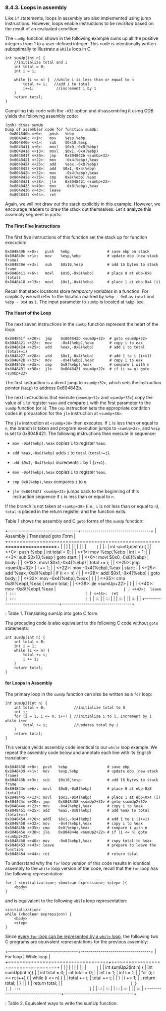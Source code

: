 ### 8.4.3. Loops in assembly 

Like `if` statements, loops in assembly are also implemented using jump
instructions. However, loops enable instructions to be *revisited* based
on the result of an evaluated condition.


The `sumUp` function shown in the following example sums up all the
positive integers from 1 to a user-defined integer. This code is
intentionally written suboptimally to illustrate a `while` loop in C.




```
int sumUp(int n) {
    //initialize total and i
    int total = 0;
    int i = 1;

    while (i <= n) {  //while i is less than or equal to n
        total += i;   //add i to total
        i+=1;          //increment i by 1
    }
    return total;
}
```


Compiling this code with the `-m32` option and disassembling it using
GDB yields the following assembly code:




    (gdb) disas sumUp
    Dump of assembler code for function sumUp:
      0x804840b <+0>:   push   %ebp
      0x804840c <+1>:   mov    %esp,%ebp
      0x804840e <+3>:   sub    $0x10,%esp
      0x8048411 <+6>:   movl   $0x0,-0x8(%ebp)
      0x8048418 <+13>:  movl   $0x1,-0x4(%ebp)
      0x804841f <+20>:  jmp    0x804842b <sumUp+32>
      0x8048421 <+22>:  mov    -0x4(%ebp),%eax
      0x8048424 <+25>:  add    %eax,-0x8(%ebp)
      0x8048427 <+28>:  add   $0x1,-0x4(%ebp)
      0x804842b <+32>:  mov    -0x4(%ebp),%eax
      0x804842e <+35>:  cmp    0x8(%ebp),%eax
      0x8048431 <+38>:  jle    0x8048421 <sumUp+22>
      0x8048433 <+40>:  mov    -0x8(%ebp),%eax
      0x8048436 <+43>:  leave
      0x8048437 <+44>:  ret


Again, we will not draw out the stack explicitly in this example.
However, we encourage readers to draw the stack out themselves. Let's
analyze this assembly segment in parts:



#### The First Five Instructions 

The first five instructions of this function set the stack up for
function execution:




    0x804840b <+0>:   push   %ebp                 # save ebp on stack
    0x804840c <+1>:   mov    %esp,%ebp            # update ebp (new stack frame)
    0x804840e <+3>:   sub    $0x10,%esp           # add 16 bytes to stack frame
    0x8048411 <+6>:   movl   $0x0,-0x8(%ebp)      # place 0 at ebp-0x8 (total)
    0x8048418 <+13>:  movl   $0x1,-0x4(%ebp)      # place 1 at ebp-0x4 (i)


Recall that stack locations store *temporary variables* in a function.
For simplicity we will refer to the location marked by `%ebp - 0x8` as
`total` and `%ebp - 0x4` as `i`. The input parameter to `sumUp` is
located at `%ebp 0x8`.



#### The Heart of the Loop 

The next seven instructions in the `sumUp` function represent the heart
of the loop:




    0x804841f <+20>:  jmp    0x804842b <sumUp+32>  # goto <sumUp+32>
    0x8048421 <+22>:  mov    -0x4(%ebp),%eax       # copy i to eax
    0x8048424 <+25>:  add    %eax,-0x8(%ebp)       # add i to total (total+=i)
    0x8048427 <+28>:  add    $0x1,-0x4(%ebp)       # add 1 to i (i+=1)
    0x804842b <+32>:  mov    -0x4(%ebp),%eax       # copy i to eax
    0x804842e <+35>:  cmp    0x8(%ebp),%eax        # compare i with n
    0x8048431 <+38>:  jle    0x8048421 <sumUp+22>  # if (i <= n) goto <sumUp+22>


The first instruction is a direct jump to `<sumUp+32>`, which sets the
instruction pointer (`%eip`) to address 0x804842b.


The next instructions that execute (`<sumUp+32>` and `<sumUp+35>`) copy
the value of `i` to register `%eax` and compare `i` with the first
parameter to the `sumUp` function (or `n`). The `cmp` instruction sets
the appropriate condition codes in preparation for the `jle` instruction
at `<sumUp+38>`.


The `jle` instruction at `<sumUp+38>` then executes. If `i` is less than
or equal to `n`, the branch is taken and program execution jumps to
`<sumUp+22>`, and `%eip` is set to 0x8048421. The following instructions
then execute in sequence:



-   `mov -0x4(%ebp),%eax` copies `i` to register `%eax`.

-   `add %eax,-0x8(%ebp)` adds `i` to `total` (`total+=i`).

-   `add $0x1,-0x4(%ebp)` increments `i` by 1 (`i+=1`).

-   `mov -0x4(%ebp),%eax` copies `i` to register `%eax`.

-   `cmp 0x8(%ebp),%eax` compares `i` to `n`.

-   `jle 0x8048421 <sumUp+22>` jumps back to the beginning of this
    instruction sequence if `i` is less than or equal to `n`.


If the branch is not taken at `<sumUp+38>` (i.e., `i` is *not* less than
or equal to `n`), `total` is placed in the return register, and the
function exits.


Table 1 shows the assembly and C `goto` forms of the
`sumUp` function:


+-----------------------------------+-----------------------------------+
| Assembly                          | Translated goto Form              |
+===================================+===================================+
|                        |                        |
|                   |                   |
|                        |                        |
| ```     | ```     |
| <sumUp>:                          | int sumUp(int n) {                |
| <+0>:   push   %ebp               |     int total = 0;                |
| <+1>:   mov    %esp,%ebp          |     int i = 1;                    |
| <+3>:   sub    $0x10,%esp         |     goto start;                   |
| <+6>:   movl   $0x0,-0x8(%ebp)    | body:                             |
| <+13>:  movl   $0x1,-0x4(%ebp)    |     total += i;                   |
| <+20>:  jmp    <sumUp+32>         |     i += 1;                       |
| <+22>:  mov    -0x4(%ebp),%eax    | start:                            |
| <+25>:  add    %eax,-0x8(%ebp)    |     if (i <= n) {                 |
| <+28>:  addl   $0x1,-0x4(%ebp)    |         goto body;                |
| <+32>:  mov    -0x4(%ebp),%eax    |     }                             |
| <+35>:  cmp    0x8(%ebp),%eax     |     return total;                 |
| <+38>:  jle    <sumUp+22>         | }                                 |
| <+40>:  mov    -0x8(%ebp),%eax    | ```                               |
| <+43>:  leave                     | :::                               |
| <+44>:  ret                       | :::                               |
| ```                               | :::                               |
| :::                               |                                   |
| :::                               |                                   |
| :::                               |                                   |
+-----------------------------------+-----------------------------------+

: Table 1. Translating sumUp into goto C form.

The preceding code is also equivalent to the following C code without
`goto` statements:




```
int sumUp(int n) {
    int total = 0;
    int i = 1;
    while (i <= n) {
        total += i;
        i += 1;
    }
    return total;
}
```



#### for Loops in Assembly 

The primary loop in the `sumUp` function can also be written as a `for`
loop:




```
int sumUp2(int n) {
    int total = 0;             //initialize total to 0
    int i;
    for (i = 1; i <= n; i++) { //initialize i to 1, increment by 1 while i<=n
        total += i;            //updates total by i
    }
    return total;
}
```


This version yields assembly code identical to our `while` loop example.
We repeat the assembly code below and annotate each line with its
English translation:




    0x8048438 <+0>:  push   %ebp                  # save ebp
    0x8048439 <+1>:  mov    %esp,%ebp             # update ebp (new stack frame)
    0x804843b <+3>:  sub    $0x10,%esp            # add 16 bytes to stack frame
    0x804843e <+6>:  movl   $0x0,-0x8(%ebp)       # place 0 at ebp-0x8 (total)
    0x8048445 <+13>: movl   $0x1,-0x4(%ebp)       # place 1 at ebp-0x4 (i)
    0x804844c <+20>: jmp    0x8048458 <sumUp2+32> # goto <sumUp2+32>
    0x804844e <+22>: mov    -0x4(%ebp),%eax       # copy i to %eax
    0x8048451 <+25>: add    %eax,-0x8(%ebp)       # add %eax to total (total+=i)
    0x8048454 <+28>: addl   $0x1,-0x4(%ebp)       # add 1 to i (i+=1)
    0x8048458 <+32>: mov    -0x4(%ebp),%eax       # copy i to %eax
    0x804845b <+35>: cmp    0x8(%ebp),%eax        # compare i with n
    0x804845e <+38>: jle    0x804844e <sumUp2+22> # if (i <= n) goto <sumUp2+22>
    0x8048460 <+40>: mov    -0x8(%ebp),%eax       # copy total to %eax
    0x8048463 <+43>: leave                        # prepare to leave the function
    0x8048464 <+44>: ret                          # return total


To understand why the `for` loop version of this code results in
identical assembly to the `while` loop version of the code, recall that
the `for` loop has the following representation:




```
for ( <initialization>; <boolean expression>; <step> ){
    <body>
}
```


and is equivalent to the following `while` loop representation:




```
<initialization>
while (<boolean expression>) {
    <body>
    <step>
}
```


Since [every `for` loop can be represented by a `while`
loop](../C1-C_intro/conditionals.html#_for_loops), the following
two C programs are equivalent representations for the previous assembly:


+-----------------------------------+-----------------------------------+
| For loop                          | While loop                        |
+===================================+===================================+
|                        |                        |
|                   |                   |
|                        |                        |
| ```     | ```     |
| int sumUp2(int n) {               | int sumUp(int n){                 |
|     int total = 0;                |     int total = 0;                |
|     int i = 1;                    |     int i = 1;                    |
|     for (i; i <= n; i++) {        |     while (i <= n) {              |
|         total += i;               |         total += i;               |
|     }                             |         i += 1;                   |
|     return total;                 |     }                             |
| }                                 |     return total;                 |
| ```                               | }                                 |
| :::                               | ```                               |
| :::                               | :::                               |
| :::                               | :::                               |
|                                   | :::                               |
+-----------------------------------+-----------------------------------+

: Table 2. Equivalent ways to write the sumUp function.





